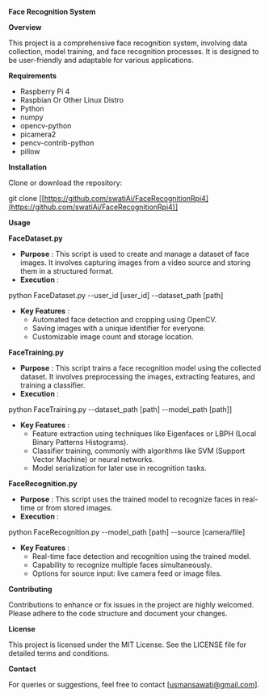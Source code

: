 **Face Recognition System**

**Overview**

This project is a comprehensive face recognition system, involving data collection, model training, and face recognition processes. It is designed to be user-friendly and adaptable for various applications.

**Requirements**

- Raspberry Pi 4
- Raspbian Or Other Linux Distro
- Python
- numpy
- opencv-python
- picamera2
- pencv-contrib-python
- pillow

**Installation**

Clone or download the repository:

git clone [[https://github.com/swatiAi/FaceRecognitionRpi4](https://github.com/swatiAi/FaceRecognitionRpi4)]

**Usage**

**FaceDataset.py**

- **Purpose** : This script is used to create and manage a dataset of face images. It involves capturing images from a video source and storing them in a structured format.
- **Execution** :

python FaceDataset.py --user\_id [user\_id] --dataset\_path [path]

- **Key Features** :
  - Automated face detection and cropping using OpenCV.
  - Saving images with a unique identifier for everyone.
  - Customizable image count and storage location.

**FaceTraining.py**

- **Purpose** : This script trains a face recognition model using the collected dataset. It involves preprocessing the images, extracting features, and training a classifier.
- **Execution** :

python FaceTraining.py --dataset\_path [path] --model\_path [path]]

- **Key Features** :
  - Feature extraction using techniques like Eigenfaces or LBPH (Local Binary Patterns Histograms).
  - Classifier training, commonly with algorithms like SVM (Support Vector Machine) or neural networks.
  - Model serialization for later use in recognition tasks.

**FaceRecognition.py**

- **Purpose** : This script uses the trained model to recognize faces in real-time or from stored images.
- **Execution** :

python FaceRecognition.py --model\_path [path] --source [camera/file]

- **Key Features** :
  - Real-time face detection and recognition using the trained model.
  - Capability to recognize multiple faces simultaneously.
  - Options for source input: live camera feed or image files.

**Contributing**

Contributions to enhance or fix issues in the project are highly welcomed. Please adhere to the code structure and document your changes.

**License**

This project is licensed under the MIT License. See the LICENSE file for detailed terms and conditions.

**Contact**

For queries or suggestions, feel free to contact [usmansawati@gmail.com].
